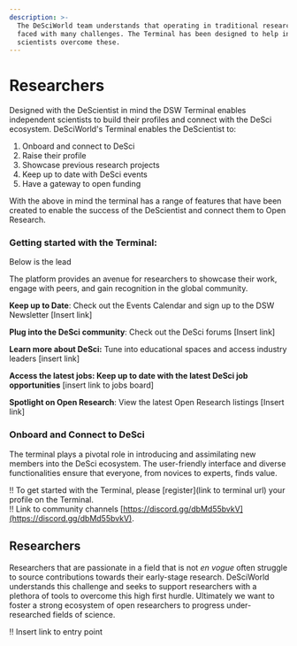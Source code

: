 ```yaml
---
description: >-
  The DeSciWorld team understands that operating in traditional research is
  faced with many challenges. The Terminal has been designed to help independent
  scientists overcome these.
---
```


# Researchers

Designed with the DeScientist in mind the DSW Terminal enables independent scientists to build their profiles and connect with the DeSci ecosystem. DeSciWorld's Terminal enables the DeScientist to:

1. Onboard and connect to DeSci
2. Raise their profile&#x20;
3. Showcase previous research projects&#x20;
4. Keep up to date with DeSci events&#x20;
5. Have a gateway to open funding

With the above in mind the terminal has a range of features that have been created to enable the success of the DeScientist and connect them to Open Research.

### Getting started with the Terminal:

Below is the lead&#x20;

The platform provides an avenue for researchers to showcase their work, engage with peers, and gain recognition in the global community.

**Keep up to Date**: Check out the Events Calendar and sign up to the DSW Newsletter \[Insert link]

**Plug into the DeSci community**: Check out the DeSci forums \[Insert link]

**Learn more about DeSci:** Tune into educational spaces and access industry leaders \[insert link]

**Access the latest jobs: Keep up to date with the latest DeSci job opportunities** \[insert link to jobs board]&#x20;

**Spotlight on Open Research**: View the latest Open Research listings \[Insert link]

### **Onboard and Connect to DeSci**

The terminal plays a pivotal role in introducing and assimilating new members into the DeSci ecosystem. The user-friendly interface and diverse functionalities ensure that everyone, from novices to experts, finds value.

!! To get started with the Terminal, please \[register]\(link to terminal url) your profile on the Terminal.\
!! Link to community channels [https://discord.gg/dbMd55bvkV](https://discord.gg/dbMd55bvkV).



## Researchers&#x20;

Researchers that are passionate in a field that is not _en vogue_ often struggle to source contributions towards their early-stage research. DeSciWorld understands this challenge and seeks to support researchers with a plethora of tools to overcome this high first hurdle. Ultimately we want to foster a strong ecosystem of open researchers to progress under-researched fields of science.

!! Insert link to entry point&#x20;
